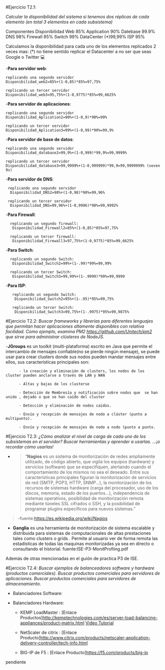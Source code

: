 
#Ejercicio T2.1:

*Calcular la disponibilidad del sistema si tenemos dos
réplicas de cada elemento (en total 3 elementos en cada
subsistema)*

Componentes   Disponibilidad
Web           85%
Application   90%
Datebase      99.9%
DNS           98%
Firewall      85%
Switch        99%
DataCenter (*)99,99%
ISP           95%


Calculamos la disponibilidad para cada uno de los elementos replicados 2 veces mas:
 (*) no tiene sentido  replicar el Datacenter a no ser que seas Google o Twitter :computer:

  -**Para servidor web**:

    replicando una segundo servidor
    Disponibilidad_web2=85%+(1-0,85)*85%=97,75%

    replicando un tercer servidor
    Disponibilidad_web3=95,75%+(1-0,9775)*85%=99,6625%

  -**Para servidor de aplicaciones**:

    replicando una segundo servidor
    Disponibilidad_Aplication2=90%+(1-0,9)*90%=99%

    replicando un tercer servidor
    Disponibilidad_Aplication3=99%+(1-0,99)*90%=99,9%

  -**Para servidor de base de datos**:

    replicando una segundo servidor
    Disponibilidad_database2=99,9%+(1-0,999)*99,9%=99,9999%

    replicando un tercer servidor
    Disponibilidad_database3=99,9999%+(1-0,999999)*99,9=99,9999999% (seven 9s)

  -**Para servidor de DNS**:

     replicando una segundo servidor
      Disponibilidad_DNS2=98%+(1-0,98)*98%=99,96%

     replicando un tercer servidor
      Disponibilidad_DNS=99,96%+(1-0,9996)*98%=99,9992%


  -**Para Firewall**:

      replicando un segundo firewall:
       Disponibilidad_Firewall2=85%+(1-0,85)*85%=97,75%

      replicando un tercer firewall:
       Disponibilidad_Firewall3=97,75%+(1-0,9775)*85%=99,6625%


  -**Para Switch**:

      replicando un segundo Switch:
       Disponibilidad_Switch2=99%+(1-.99)*99%=99,99%

      replicando un tercer Switch:
       Disponibilidad_Switch3=99,99%+(1-.9999)*99%=99,9999

  -**Para ISP**:

       replicando un segundo Switch:
        Disponibilidad_Switch2=95%+(1-.95)*95%=99,75%

       replicando un tercer Switch:
        Disponibilidad_Switch3=99,75%+(1-.9975)*95%=99,9875%




#Ejercicio T2.2:
*Buscar frameworks y librerías para diferentes lenguajes que
permitan hacer aplicaciones altamente disponibles con
relativa facilidad.
Como ejemplo, examina PM2
https://github.com/Unitech/pm2
que sirve para administrar clústeres de NodeJS.*

  -**JGroups** es un toolkit (multi-plataforma) escrito en Java que permite el intercambio de mensajes
   confiable(no se pierde ningún mensaje), se puede  usar para crear clusters donde sus nodos
   pueden mandar mensajes entre ellos, sus características principales son:

          - la creación y eliminación de clusters, los nodos de los cluster pueden anclarse a través de LAN y WAN

          - Altas y bajas de los clusterse

          - Detección de Membresía y notificación sobre nodos que  se han unido , dejado o que se han caído del cluster

          - Detección y eliminación de nodos caidos.

          - Envío y recepción de mensajes de nodo a clúster (punto a multipunto).

          - Envío y recepción de mensajes de nodo a nodo (punto a punto.



#Ejercicio T2.3:
*¿Cómo analizar el nivel de carga de cada uno de los
subsistemas en el servidor?
Buscar herramientas y aprender a usarlas.
...¡o recordar cómo usarlas!*

  * > “**Nagios** es un sistema de monitorización de redes ampliamente utilizado, de código abierto, que          vigila los equipos (hardware) y servicios (software) que se especifiquen, alertando cuando el comportamiento de los mismos no sea el deseado. Entre sus características principales figuran la monitorización de servicios de red (SMTP, POP3, HTTP, SNMP...), la monitorización de los recursos de sistemas hardware (carga del procesador, uso de los discos, memoria, estado de los puertos...), independencia de sistemas operativos, posibilidad de monitorización remota mediante túneles SSL cifrados o SSH, y la posibilidad de programar plugins específicos para nuevos sistemas.”
   > -fuente:https://es.wikipedia.org/wiki/Nagios

  * **Ganglia** es una herramienta de monitorización  de sistema escalable y distribuida para sistemas de computacionales de altas prestaciones  tales como clusters o grids . Permite al usuario ver  de forma remota  las estadísticas  de todas las maquinas monitorizadas ya sea en directo o consultando el historial. fuente:ISE-P3-MonitProfiing.pdf

  Además de otras mencionadas en el guión de practica P3 de ISE.

#Ejercicio T2.4:
*Buscar ejemplos de balanceadores software y hardware
(productos comerciales).
Buscar productos comerciales para servidores de
aplicaciones.
Buscar productos comerciales para servidores de
almacenamiento.*

  * Balanciadores Software:

  * Balanciadores Hardware:
    * KEMP LoadMaster :
      [Enlace Productos]http://kemptechnologies.com/es/server-load-balancing-appliances/product-matrix.html
      [Video Tutorial](https://vimeo.com/84309008)
    * NetScaler de citrix :
      [Enlace Producto]http://www.citrix.com/products/netscaler-application-delivery-controller/tech-info.html

    * BIG-IP de F5 :
      [Enlace Producto]https://f5.com/products/big-ip
      



pendiente
